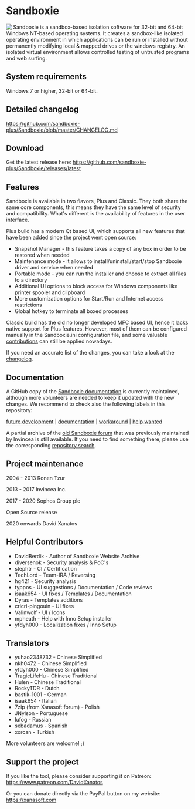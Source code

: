 # Sandboxie
<img align="left" src="https://user-images.githubusercontent.com/12372772/123517080-8ab20a00-d69f-11eb-8e82-2e18cf6e0303.png">
Sandboxie is a sandbox-based isolation software for 32-bit and 64-bit Windows NT-based operating systems. It creates a sandbox-like isolated operating environment in which applications can be run or installed without permanently modifying local & mapped drives or the windows registry. An isolated virtual environment allows controlled testing of untrusted programs and web surfing.

## System requirements
Windows 7 or higher, 32-bit or 64-bit.

## Detailed changelog
https://github.com/sandboxie-plus/Sandboxie/blob/master/CHANGELOG.md

## Download
Get the latest release here: https://github.com/sandboxie-plus/Sandboxie/releases/latest

## Features
Sandboxie is available in two flavors, Plus and Classic. They both share the same core components, this means they have the same level of security and compatibility.
What's different is the availability of features in the user interface.

Plus build has a modern Qt based UI, which supports all new features that have been added since the project went open source:

  * Snapshot Manager - this feature takes a copy of any box in order to be restored when needed
  * Maintenance mode - it allows to install/uninstall/start/stop Sandboxie driver and service when needed
  * Portable mode - you can run the installer and choose to extract all files to a directory
  * Additional UI options to block access for Windows components like printer spooler and clipboard
  * More customization options for Start/Run and Internet access restrictions
  * Global hotkey to terminate all boxed processes

Classic build has the old no longer developed MFC based UI, hence it lacks native support for Plus features. However, most of them can be configured manually in the Sandboxie.ini configuration file, and some valuable [contributions](https://sandboxie-website-archive.github.io/www.sandboxie.com/old-forums/viewforum1a2d1a2d.html?f=22) can still be applied nowadays.

If you need an accurate list of the changes, you can take a look at the [changelog](https://github.com/sandboxie-plus/Sandboxie/blob/master/CHANGELOG.md).

## Documentation
A GitHub copy of the [Sandboxie documentation](https://sandboxie-plus.github.io/sandboxie-docs) is currently maintained, although more volunteers are needed to keep it updated with the new changes. We recommend to check also the following labels in this repository:

[future development](https://github.com/sandboxie-plus/Sandboxie/labels/future%20development) | [documentation](https://github.com/sandboxie-plus/Sandboxie/issues?q=label%3Adocumentation) | [workaround](https://github.com/sandboxie-plus/Sandboxie/issues?q=label%3Aworkaround) | [help wanted](https://github.com/sandboxie-plus/Sandboxie/issues?q=label%3A%22help+wanted%22+is%3Aissue)

A partial archive of the [old Sandboxie forum](https://sandboxie-website-archive.github.io/www.sandboxie.com/old-forums) that was previously maintained by Invincea is still available. If you need to find something there, please use the corresponding [repository search](https://github.com/Sandboxie-Website-Archive/sandboxie-website-archive.github.io).

## Project maintenance
2004 - 2013 Ronen Tzur

2013 - 2017 Invincea Inc.

2017 - 2020 Sophos Group plc

Open Source release

2020 onwards David Xanatos

## Helpful Contributors
- DavidBerdik - Author of Sandboxie Website Archive
- diversenok - Security analysis & PoC's
- stephtr - CI / Certification
- TechLord - Team-IRA / Reversing
- hg421 - Security analysis 
- typpos - UI suggestions / Documentation / Code reviews
- isaak654 - UI fixes / Templates / Documentation
- Dyras - Templates additions
- cricri-pingouin - UI fixes
- Valinwolf - UI / Icons
- mpheath - Help with Inno Setup installer
- yfdyh000 - Localization fixes / Inno Setup

## Translators
- yuhao2348732 - Chinese Simplified
- nkh0472 - Chinese Simplified
- yfdyh000 - Chinese Simplified
- TragicLifeHu - Chinese Traditional
- Hulen - Chinese Traditional
- RockyTDR - Dutch
- bastik-1001 - German
- isaak654 - Italian
- 7zip (from Xanasoft forum) - Polish
- JNylson - Portuguese
- lufog - Russian
- sebadamus - Spanish
- xorcan - Turkish

More volunteers are welcome! ;)

## Support the project
If you like the tool, please consider supporting it on Patreon: https://www.patreon.com/DavidXanatos

Or you can donate directly via the PayPal button on my website: https://xanasoft.com
